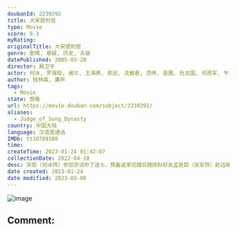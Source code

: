 ```yaml
---
doubanId: 2239292
title: 大宋提刑官
type: Movie
score: 9.3
myRating: 
originalTitle: 大宋提刑官
genre: 剧情, 悬疑, 历史, 古装
datePublished: 2005-03-20
director: 阚卫平
actor: 何冰, 罗海琼, 谢兰, 王海燕, 郭达, 沈傲君, 范伟, 苗圃, 杜志国, 何政军, 午马, 严顺开, 郭冬临, 牛犇, 凌峰, 洪剑涛, 雷恪生, 艾丽娅, 赵亮, 岳丽娜, 周舟, 程相银, 吴军, 赵铁人, 金洋, 纪元, 张志彤, 高发, 林强, 薄贯君, 宫景华, 童正维, 方旭, 贾雨岚, 任铭松, 石俊辉, 程愫, 蒋毅, 翟万臣, 杜旭东, 赵子惠, 于又川, 李小丁, 周贤珍, 巩立峰, 何音, 鲍大志, 魏宗万, 徐爽, 郭法曾, 杜淳, 金淑媛, 李永贵, 陈祉希, 李晓波, 石国庆, 刘仲元, 杨御, 李文启, 杨可心, 庄庆宁, 戈治均
author: 钱林森, 廉声
tags:
  - Movie
state: 想看
url: https://movie.douban.com/subject/2239292/
aliases:
  - Judge_of_Song_Dynasty
country: 中国大陆
language: 汉语普通话
IMDb: tt10789108
time: 
createTime: 2023-01-24 01:42:07
collectionDate: 2022-04-10
desc: 宋慈（何冰饰）参加京试中了进士，预备返家完婚后随同科好友孟良臣（吴军饰）赴边城。岂知，直至完婚那日，宋慈父亲宋巩依旧未归家。两位新人正拜堂之际，一辆马车却载回了父亲的遗体，宋巩一生从事刑狱审戡，从...
date created: 2023-01-24
date modified: 2023-03-08
---
```


![image](p2397544089.jpg)

Comment:
---
